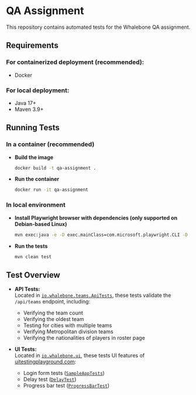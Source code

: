 # QA Assignment

This repository contains automated tests for the Whalebone QA assignment.


## Requirements
### For containerized deployment (recommended):
- Docker
### For local deployment:
- Java 17+
- Maven 3.9+

## Running Tests

### In a container (recommended)
- **Build the image**  
  ```sh
  docker build -t qa-assignment .
  ```

- **Run the container**  
  ```sh
  docker run -it qa-assignment
  ```
### In local environment  
- **Install Playwright browser with dependencies (only supported on Debian-based Linux)**  
  ```sh
  mvn exec:java -e -D exec.mainClass=com.microsoft.playwright.CLI -D exec.args="install --with-deps chromium"
  ```

- **Run the tests**  
  ```sh
  mvn clean test
  ```

## Test Overview

- **API Tests:**  
  Located in [`io.whalebone.teams.ApiTests`](src/test/java/io/whalebone/teams/ApiTests.java), these tests validate the `/api/teams` endpoint, including:
  - Verifying the team count
  - Verifying the oldest team
  - Testing for cities with multiple teams
  - Verifying Metropolitan division teams
  - Verifying the nationalities of players in roster page

- **UI Tests:**  
  Located in [`io.whalebone.ui`](src/test/java/io/whalebone/ui/), these tests UI features of [uitestingplayground.com](http://uitestingplayground.com/):
  - Login form tests ([`SampleAppTests`](src/test/java/io/whalebone/ui/SampleAppTests.java))
  - Delay test ([`DelayTest`](src/test/java/io/whalebone/ui/DelayTests.java))
  - Progress bar test ([`ProgressBarTest`](src/test/java/io/whalebone/ui/ProgressBarTest.java))
 
